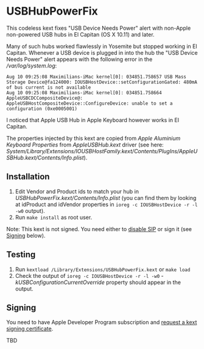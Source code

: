 # USBHubPowerFix

This codeless kext fixes "USB Device Needs Power" alert with non-Apple non-powered USB hubs
in El Capitan (OS X 10.11) and later.

Many of such hubs worked flawlessly in Yosemite but stopped working in El Capitan.
Whenever a USB device is plugged in into the hub the "USB Device Needs Power" alert appears with
the following error in the */var/log/system.log*:

```
Aug 10 09:25:08 Maximilians-iMac kernel[0]: 034851.758657 USB Mass Storage Device@fa124000: IOUSBHostDevice::setConfigurationGated: 480mA of bus current is not available
Aug 10 09:25:08 Maximilians-iMac kernel[0]: 034851.758664 AppleUSBCDCCompositeDevice@: AppleUSBHostCompositeDevice::ConfigureDevice: unable to set a configuration (0xe0005001)
```

I noticed that Apple USB Hub in Apple Keyboard however works in El Capitan.

The properties injected by this kext are copied from *Apple Aluminium Keyboard Properties*
from *AppleUSBHub.kext* driver (see here: *System/Library/Extensions/IOUSBHostFamily.kext/Contents/PlugIns/AppleUSBHub.kext/Contents/Info.plist*).

## Installation

1. Edit Vendor and Product ids to match your hub in *USBHubPowerFix.kext/Contents/Info.plist*
(you can find them by looking at idProduct and idVendor properties in `ioreg -c IOUSBHostDevice -r -l -w0` output).
2. Run `make install` as root user.

Note: This kext is not signed. You need either to [disable SIP](http://apple.stackexchange.com/questions/208478/how-do-i-disable-system-integrity-protection-sip-aka-rootless-on-os-x-10-11) or sign it (see [Signing](#signing) below).

## Testing

1. Run `kextload /Library/Extensions/USBHubPowerFix.kext` or `make load`
2. Check the output of `ioreg -c IOUSBHostDevice -r -l -w0` - *kUSBConfigurationCurrentOverride* property should appear in the output.

## Signing

You need to have Apple Developer Program subscription and [request a kext signing certificate](https://developer.apple.com/contact/kext/).

TBD
